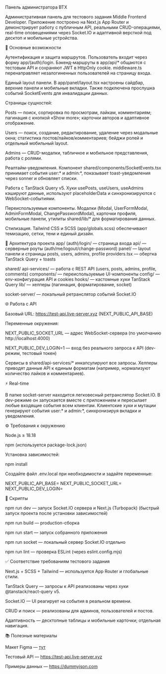 Панель администратора BTX

Административная панель для тестового задания Middle Frontend Developer.
Приложение построено на Next.js App Router и демонстрирует работу с публичным API, реальными CRUD-операциями, real-time оповещениями через Socket.IO и адаптивной версткой под десктоп и мобильные устройства.

🚀 Основные возможности

Аутентификация и защита маршрутов.
Пользователь входит через форму app/(auth)/login. Бэкенд-маршруты в app/api/* общаются с тестовым API и сохраняют JWT в HttpOnly cookie. middleware.ts перенаправляет незалогиненных пользователей на страницу входа.

Единый layout панели.
В app/panel/layout.tsx настроены сайдбар, верхние панели и мобильные вкладки. Также подключена прослушка событий SocketEvents для инвалидации данных.

Страницы сущностей:

Posts — поиск, сортировка по просмотрам, лайкам, комментариям; пагинация с кнопкой «Show more»; карточки авторов и адаптивное отображение.

Users — поиск, создание, редактирование, удаление через модальные окна; статистика постов/лайков/комментариев; бейджи ролей и отдельный мобильный layout.

Admins — CRUD-модалки, табличное и мобильное представления, работа с ролями.

Реалтайм-уведомления.
Компонент shared/components/SocketEvents.tsx принимает события user:* и admin:*, показывает toast-уведомления через sonner и обновляет списки.

Работа с TanStack Query v5.
Хуки usePosts, useUsers, useAdmins кэшируют данные, используют placeholderData и синхронизируются с WebSocket-событиями.

Переиспользуемые компоненты.
Модалки (Modal, UserFormModal, AdminFormModal, ChangePasswordModal), карточки профиля, мобильные панели, утилиты shared/lib/* для форматирования данных.

Стилизация.
Tailwind CSS и SCSS (app/globals.scss) обеспечивают темизацию, сетки, тени и единый дизайн.

🧩 Архитектура проекта
app/
  (auth)/login/       — страница входа
  api/                — серверные роуты (auth/me/logout/change-password)
  panel/              — layout панели и страницы posts, users, admins, profile
  providers.tsx       — обертка TanStack Query + toasts

shared/
  api-services/       — работа с REST API (users, posts, admins, profile, comments)
  components/         — переиспользуемые UI-компоненты
  config/             — env-конфигурация API и cookies
  hooks/              — кастомные хуки TanStack Query
  lib/                — хелперы (пагинация, форматирование, socket)

socket-server/        — локальный ретранслятор событий Socket.IO

🌐 Работа с API

Базовый URL: https://test-api.live-server.xyz (NEXT_PUBLIC_API_BASE)

Переменные окружения:

NEXT_PUBLIC_SOCKET_URL — адрес WebSocket-сервера (по умолчанию http://localhost:4000)

NEXT_PUBLIC_DEV_LOGIN=1 — вход без реального запроса к API (dev-режим, тестовый токен)

Сервисы в shared/api-services/* инкапсулируют все запросы. Хелперы приводят данные API к единым форматам (например, нормализуют количество лайков и комментариев).

⚡ Real-time

В папке socket-server находится легковесный ретранслятор Socket.IO.
В dev-режиме он запускается вместе с приложением и пересылает любые входящие события всем клиентам.
Клиентские хуки и мутации генерируют события user:* и admin:*, синхронизируя вкладки и уведомления.

⚙️ Требования к окружению

Node.js ≥ 18.18

npm (используется package-lock.json)

Установка зависимостей:

npm install


Создайте файл .env.local при необходимости и задайте переменные:

NEXT_PUBLIC_API_BASE=
NEXT_PUBLIC_SOCKET_URL=
NEXT_PUBLIC_DEV_LOGIN=

📜 Скрипты

npm run dev — запуск Socket.IO сервера и Next.js (Turbopack) (быстрый запуск проекта после установки зависимостей)

npm run build — production-сборка

npm run start — запуск собранного приложения

npm run socket — локальный сервер Socket.IO отдельно

npm run lint — проверка ESLint (через eslint.config.mjs)

✅ Соответствие требованиям тестового задания

Next.js + SCSS + Tailwind — используется App Router и глобальные стили.

TanStack Query — запросы к API реализованы через хуки @tanstack/react-query v5.

Socket.IO — UI реагирует на события в реальном времени.

CRUD и поиск — реализованы для админов, пользователей и постов.

Адаптивность — десктопные таблицы и мобильные карточки; отдельная навигация.

📚 Полезные материалы

Макет Figma —  [тут](https://www.figma.com/design/cuX2kdGHH9YZlQLhQ9bLTr/%D0%A2%D0%B5%D1%81%D1%82%D0%BE%D0%B2%D0%BE%D0%B5-%D0%B7%D0%B0%D0%B4%D0%B0%D0%BD%D0%B8%D0%B5?node-id=0-1&t=q8ZxoOYogMXp9w5J-1)

Тестовый API — https://test-api.live-server.xyz

Примеры данных — https://dummyjson.com
